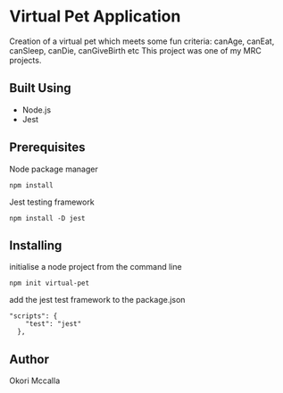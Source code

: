 # Virtual Pet Application

Creation of a virtual pet which meets some fun criteria: canAge, canEat, canSleep, canDie, canGiveBirth etc
This project was one of my MRC projects.

## Built Using

- Node.js
- Jest

## Prerequisites

Node package manager

```
npm install
```

Jest testing framework

```
npm install -D jest
```

## Installing

initialise a node project from the command line

```
npm init virtual-pet
```

add the jest test framework to the package.json

```
"scripts": {
    "test": "jest"
  },
```

## Author

Okori Mccalla
